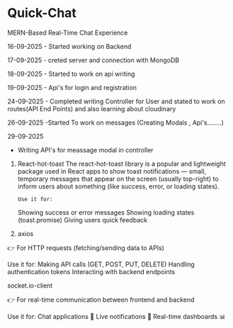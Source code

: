 # Quick-Chat
MERN-Based Real-Time Chat Experience


  16-09-2025
      - Started working on Backend


      
   17-09-2025
      - creted server and connection with MongoDB



      
  18-09-2025
      - Started to work on api writing


  19-09-2025
      - Api's for login and registration


  24-09-2025
    - Completed writing Controller for User and stated to work on routes(API End Points) and also learning about cloudinary


 26-09-2025
 -Started To work on messages (Creating Modals , Api's........)

 29-09-2025
 - Writing API's for meassage modal in controller



 1. React-hot-toast 
        The react-hot-toast library is a popular and lightweight package used in React apps to show toast notifications — small, temporary messages that appear on the screen (usually top-right) to inform users about something (like success, error, or loading states).

        Use it for:

    Showing success or error messages
    Showing loading states (toast.promise)
    Giving users quick feedback

    
2. axios

👉 For HTTP requests (fetching/sending data to APIs)

Use it for:
Making API calls (GET, POST, PUT, DELETE)
Handling authentication tokens
Interacting with backend endpoints


socket.io-client

👉 For real-time communication between frontend and backend

Use it for:
Chat applications 💬
Live notifications 🔔
Real-time dashboards 📊
      
